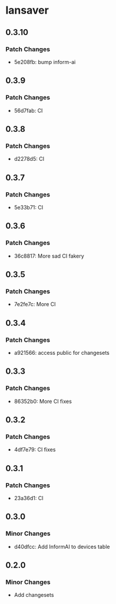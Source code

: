 # lansaver

## 0.3.10

### Patch Changes

- 5e208fb: bump inform-ai

## 0.3.9

### Patch Changes

- 56d7fab: CI

## 0.3.8

### Patch Changes

- d2278d5: CI

## 0.3.7

### Patch Changes

- 5e33b71: CI

## 0.3.6

### Patch Changes

- 36c8817: More sad CI fakery

## 0.3.5

### Patch Changes

- 7e2fe7c: More CI

## 0.3.4

### Patch Changes

- a921566: access public for changesets

## 0.3.3

### Patch Changes

- 86352b0: More CI fixes

## 0.3.2

### Patch Changes

- 4df7e79: CI fixes

## 0.3.1

### Patch Changes

- 23a36d1: CI

## 0.3.0

### Minor Changes

- d40dfcc: Add InformAI to devices table

## 0.2.0

### Minor Changes

- Add changesets
